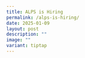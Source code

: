 ```yaml
---
title: ALPS is Hiring
permalink: /alps-is-hiring/
date: 2025-01-09
layout: post
description: ""
image: ""
variant: tiptap
---
```

